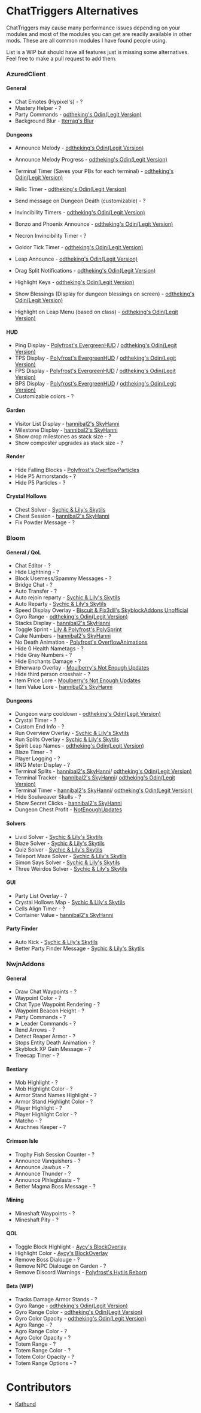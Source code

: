 # ChatTriggers Alternatives

ChatTriggers may cause many performance issues depending on your modules and most of the modules you can get are readily available in other mods. These are all common modules I have found people using.

List is a WIP but should have all features just is missing some alternatives. Feel free to make a pull request to add them.

### AzuredClient

#### General

* Chat Emotes (Hypixel's) - ?
* Mastery Helper - ?
* Party Commands - [odtheking's Odin(Legit Version)](https://github.com/odtheking/Odin/releases/latest)
* Background Blur - [tterrag's Blur](https://www.curseforge.com/minecraft/mc-mods/blur/files?version=1.8.9)

#### Dungeons

* Announce Melody - [odtheking's Odin(Legit Version)](https://github.com/odtheking/Odin/releases/latest)
* Announce Melody Progress - [odtheking's Odin(Legit Version)](https://github.com/odtheking/Odin/releases/latest)
* Terminal Timer (Saves your PBs for each terminal) - [odtheking's Odin(Legit Version)](https://github.com/odtheking/Odin/releases/latest)
* Relic Timer - [odtheking's Odin(Legit Version)](https://github.com/odtheking/Odin/releases/latest)
* Send message on Dungeon Death (customizable) - ?

* Invincibility Timers - [odtheking's Odin(Legit Version)](https://github.com/odtheking/Odin/releases/latest)
* Bonzo and Phoenix Announce - [odtheking's Odin(Legit Version)](https://github.com/odtheking/Odin/releases/latest)
* Necron Invincibility Timer - ?
* Goldor Tick Timer - [odtheking's Odin(Legit Version)](https://github.com/odtheking/Odin/releases/latest)
* Leap Announce - [odtheking's Odin(Legit Version)](https://github.com/odtheking/Odin/releases/latest)
* Drag Split Notifications - [odtheking's Odin(Legit Version)](https://github.com/odtheking/Odin/releases/latest)

* Highlight Keys - [odtheking's Odin(Legit Version)](https://github.com/odtheking/Odin/releases/latest)
* Show Blessings (Display for dungeon blessings on screen) - [odtheking's Odin(Legit Version)](https://github.com/odtheking/Odin/releases/latest)
* Highlight on Leap Menu (based on class) - [odtheking's Odin(Legit Version)](https://github.com/odtheking/Odin/releases/latest)

#### HUD
* Ping Display - [Polyfrost's EvergreenHUD](https://modrinth.com/mod/evergreenhud) / [odtheking's Odin(Legit Version)](https://github.com/odtheking/Odin/releases/latest)
* TPS Display - [Polyfrost's EvergreenHUD](https://modrinth.com/mod/evergreenhud) / [odtheking's Odin(Legit Version)](https://github.com/odtheking/Odin/releases/latest)
* FPS Display - [Polyfrost's EvergreenHUD](https://modrinth.com/mod/evergreenhud) / [odtheking's Odin(Legit Version)](https://github.com/odtheking/Odin/releases/latest)
* BPS Display - [Polyfrost's EvergreenHUD](https://modrinth.com/mod/evergreenhud) / [odtheking's Odin(Legit Version)](https://github.com/odtheking/Odin/releases/latest)
* Customizable colors - ?

#### Garden
* Visitor List Display - [hannibal2's SkyHanni](https://modrinth.com/mod/skyhanni)
* Milestone Display - [hannibal2's SkyHanni](https://modrinth.com/mod/skyhanni)
* Show crop milestones as stack size - ?
* Show composter upgrades as stack size - ?

#### Render
* Hide Falling Blocks - [Polyfrost's OverflowParticles](https://modrinth.com/mod/overflowparticles)
* Hide P5 Armorstands - ?
* Hide P5 Particles - ?

#### Crystal Hollows
* Chest Solver - [Sychic & Lily's Skytils](https://github.com/Skytils/SkytilsMod/releases/latest)
* Chest Session - [hannibal2's SkyHanni](https://modrinth.com/mod/skyhanni)
* Fix Powder Message - ?

### Bloom

#### General / QoL

* Chat Editor - ?
* Hide Lightning - ?
* Block Usemess/Spammy Messages - ?
* Bridge Chat - ?
* Auto Transfer - ?
* Auto rejoin reparty - [Sychic & Lily's Skytils](https://github.com/Skytils/SkytilsMod/releases/latest)
* Auto Reparty - [Sychic & Lily's Skytils](https://github.com/Skytils/SkytilsMod/releases/latest)
* Speed Display Overlay - [Biscuit & Fix3dll's SkyblockAddons Unofficial](https://modrinth.com/mod/skyblockaddons-unofficial)
* Gyro Range - [odtheking's Odin(Legit Version)](https://github.com/odtheking/Odin/releases/latest)
* Stacks Display - [hannibal2's SkyHanni](https://modrinth.com/mod/skyhanni)
* Toggle Sprint - [Lily & Polyfrost's PolySprint](https://modrinth.com/mod/polysprint)
* Cake Numbers - [hannibal2's SkyHanni](https://modrinth.com/mod/skyhanni)
* No Death Animation - [Polyfrost's OverflowAnimations](https://modrinth.com/mod/animations)
* Hide 0 Health Nametags - ?
* Hide Gray Numbers - ?
* Hide Enchants Damage - ?
* Etherwarp Overlay - [Moulberry's Not Enough Updates](https://modrinth.com/mod/notenoughupdates)
* Hide third person crosshair - ?
* Item Price Lore - [Moulberry's Not Enough Updates](https://modrinth.com/mod/notenoughupdates)
* Item Value Lore - [hannibal2's SkyHanni](https://modrinth.com/mod/skyhanni)

#### Dungeons

* Dungeon warp cooldown - [odtheking's Odin(Legit Version)](https://github.com/odtheking/Odin/releases/latest)
* Crystal Timer - ?
* Custom End Info - ?
* Run Overview Overlay - [Sychic & Lily's Skytils](https://github.com/Skytils/SkytilsMod/releases/latest)
* Run Splits Overlay - [Sychic & Lily's Skytils](https://github.com/Skytils/SkytilsMod/releases/latest)
* Spirit Leap Names - [odtheking's Odin(Legit Version)](https://github.com/odtheking/Odin/releases/latest)
* Blaze Timer - ?
* Player Logging - ?
* RNG Meter Display - ?
* Terminal Splits - [hannibal2's SkyHanni](https://modrinth.com/mod/skyhanni)/ [odtheking's Odin(Legit Version)](https://github.com/odtheking/Odin/releases/latest)
* Terminal Tracker - [hannibal2's SkyHanni](https://modrinth.com/mod/skyhanni)/ [odtheking's Odin(Legit Version)](https://github.com/odtheking/Odin/releases/latest)
* Terminal Timer - [hannibal2's SkyHanni](https://modrinth.com/mod/skyhanni)/ [odtheking's Odin(Legit Version)](https://github.com/odtheking/Odin/releases/latest)
* Hide Soulweaver Skulls - ?
* Show Secret Clicks - [hannibal2's SkyHanni](https://modrinth.com/mod/skyhanni)
* Dungeon Chest Profit - [NotEnoughUpdates](https://modrinth.com/mod/notenoughupdates)

#### Solvers

* Livid Solver - [Sychic & Lily's Skytils](https://github.com/Skytils/SkytilsMod/releases/latest)
* Blaze Solver - [Sychic & Lily's Skytils](https://github.com/Skytils/SkytilsMod/releases/latest)
* Quiz Solver - [Sychic & Lily's Skytils](https://github.com/Skytils/SkytilsMod/releases/latest)
* Teleport Maze Solver - [Sychic & Lily's Skytils](https://github.com/Skytils/SkytilsMod/releases/latest)
* Simon Says Solver - [Sychic & Lily's Skytils](https://github.com/Skytils/SkytilsMod/releases/latest)
* Three Weirdos Solver - [Sychic & Lily's Skytils](https://github.com/Skytils/SkytilsMod/releases/latest)

#### GUI

* Party List Overlay - ?
* Crystal Hollows Map - [Sychic & Lily's Skytils](https://github.com/Skytils/SkytilsMod/releases/latest)
* Cells Align Timer - ?
* Container Value - [hannibal2's SkyHanni](https://modrinth.com/mod/skyhanni)

#### Party Finder

* Auto Kick - [Sychic & Lily's Skytils](https://github.com/Skytils/SkytilsMod/releases/latest)
* Better Party Finder Message - [Sychic & Lily's Skytils](https://github.com/Skytils/SkytilsMod/releases/latest)

### NwjnAddons

#### General

* Draw Chat Waypoints - ?
* Waypoint Color - ?
* Chat Type Waypoint Rendering - ?
* Waypoint Beacon Height - ?
* Party Commands - ?
* ➤ Leader Commands - ?
* Rend Arrows - ?
* Detect Reaper Armor - ?
* Stops Entity Death Animation - ?
* Skyblock XP Gain Message - ?
* Treecap Timer - ?

#### Bestiary

* Mob Highlight - ?
* Mob Highlight Color - ?
* Armor Stand Names Highlight - ?
* Armor Stand Highlight Color - ?
* Player Highlight - ?
* Player Highlight Color - ?
* Matcho - ?
* Arachnes Keeper - ?

#### Crimson Isle

* Trophy Fish Session Counter - ?
* Announce Vanquishers - ?
* Announce Jawbus - ?
* Announce Thunder - ?
* Announce Plhlegblasts - ?
* Better Magma Boss Message - ?

#### Mining

* Mineshaft Waypoints - ?
* Mineshaft Pity - ?

#### QOL

* Toggle Block Highlight - [Aycy's BlockOverlay](https://skyclient-files.pages.dev/Block_Overlay_4.0.3.jar)
* Highlight Color - [Aycy's BlockOverlay](https://skyclient-files.pages.dev/Block_Overlay_4.0.3.jar)
* Remove Boss Dialouge - ?
* Remove NPC Dialouge on Garden - ?
* Remove Discord Warnings - [Polyfrost's Hytils Reborn](https://modrinth.com/mod/hytils)


#### Beta (WIP)

* Tracks Damage Armor Stands - ?
* Gyro Range - [odtheking's Odin(Legit Version)](https://github.com/odtheking/Odin/releases/latest)
* Gyro Range Color - [odtheking's Odin(Legit Version)](https://github.com/odtheking/Odin/releases/latest)
* Gyro Color Opacity - [odtheking's Odin(Legit Version)](https://github.com/odtheking/Odin/releases/latest)
* Agro Range - ?
* Agro Range Color - ?
* Agro Color Opacity - ?
* Totem Range - ?
* Totem Range Color - ?
* Totem Color Opacity - ?
* Totem Range Options - ?

# Contributors

* [Kathund](https://github.com/Kathund)
